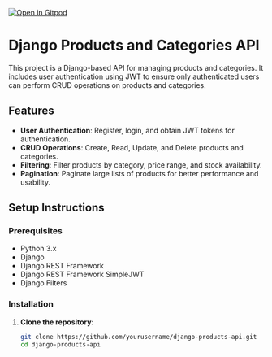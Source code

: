 [![Open in Gitpod](https://gitpod.io/button/open-in-gitpod.svg)](https://gitpod.io/#https://github.com/Nanioal/https://github.com/Nanioal/ecommerce-django-capstone)

# Django Products and Categories API

This project is a Django-based API for managing products and categories. It includes user authentication using JWT to ensure only authenticated users can perform CRUD operations on products and categories.

## Features

- **User Authentication**: Register, login, and obtain JWT tokens for authentication.
- **CRUD Operations**: Create, Read, Update, and Delete products and categories.
- **Filtering**: Filter products by category, price range, and stock availability.
- **Pagination**: Paginate large lists of products for better performance and usability.

## Setup Instructions

### Prerequisites

- Python 3.x
- Django
- Django REST Framework
- Django REST Framework SimpleJWT
- Django Filters

### Installation

1. **Clone the repository**:
   ```bash
   git clone https://github.com/yourusername/django-products-api.git
   cd django-products-api
